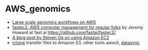 # AWS_genomics

* [Large scale genomics workflows on AWS](https://docs.opendata.aws/genomics-workflows/)
* [fastec2: AWS computer management for regular folks](https://www.fast.ai/2019/02/15/fastec2/) by Jeremy Howard at fast.ai https://github.com/fastai/fastec2/
* [A blog post by Steven Ge on using Amazon EC2](https://gex.netlify.com/post/using-amazon-ec2-to-run-large-data-analysis-cheaply/)
* [rclone](https://rclone.org/s3/) transfer files to Amazon S3. other tools awscli, [datasync](https://aws.amazon.com/datasync/)
